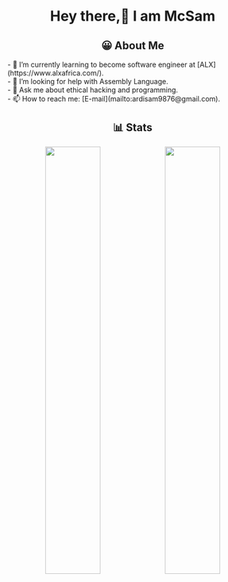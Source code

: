<h1 align="center">Hey there,👋 I am McSam</h1>

<h2 align="center">😀 About Me</h2>
- 🌱 I’m currently learning to become software engineer at [ALX](https://www.alxafrica.com/).<br>
- 🤔 I’m looking for help with Assembly Language.<br>
- 💬 Ask me about ethical hacking and programming.<br>
- 📫 How to reach me: [E-mail](mailto:ardisam9876@gmail.com).
<br>
<h2 align="center">📊 Stats</h2>
<p align="center">
<img width="47%"
   src="https://github-readme-stats.vercel.app/api?username=McSam-py&show_icons=true&theme=tokyonight" 
/>
  <img width="47%" src="https://github-readme-streak-stats.herokuapp.com/?user=McSam-py&theme=tokyonight" />  
</p>
